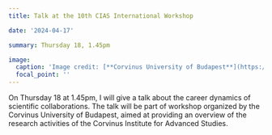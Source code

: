 ```yaml
---
title: Talk at the 10th CIAS International Workshop

date: '2024-04-17'

summary: Thursday 18, 1.45pm

image:
  caption: 'Image credit: [**Corvinus University of Budapest**](https://www.uni-corvinus.hu/post/event/10th-cias-international-workshop/?lang=en)'
  focal_point: ''
---
```

On Thursday 18 at 1.45pm, I will give a talk about the career dynamics of scientific collaborations.
The talk will be part of workshop organized by the Corvinus University of Budapest, aimed at providing an overview of the research activities of the Corvinus Institute for Advanced Studies.
